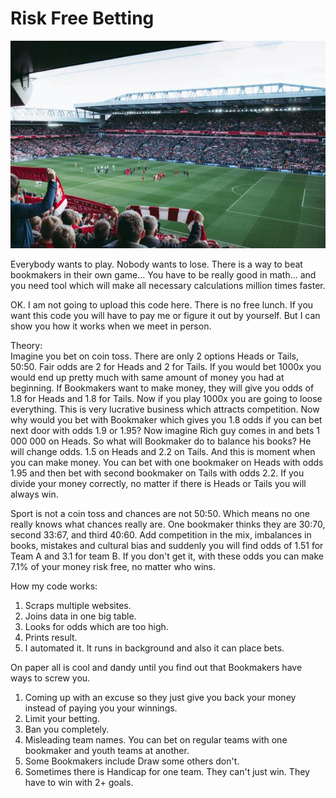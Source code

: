 # Risk Free Betting

![Football Stadium](https://github.com/Skoteinos1/betting/blob/main/football.jpg)

Everybody wants to play. Nobody wants to lose. There is a way to beat bookmakers in their own game... You have to be really good in math... and you need tool which will make all necessary calculations million times faster. 

OK. I am not going to upload this code here. There is no free lunch. If you want this code you will have to pay me or figure it out by yourself. But I can show you how it works when we meet in person.

Theory:<br>
Imagine you bet on coin toss. There are only 2 options Heads or Tails, 50:50. Fair odds are 2 for Heads and 2 for Tails. If you would bet 1000x you would end up pretty much with same amount of money you had at beginning. If Bookmakers want to make money, they will give you odds of 1.8 for Heads and 1.8 for Tails. Now if you play 1000x you are going to loose everything. This is very lucrative business which attracts competition. Now why would you bet with Bookmaker which gives you 1.8 odds if you can bet next door with odds 1.9 or 1.95? Now imagine Rich guy comes in and bets 1 000 000 on Heads. So what will Bookmaker do to balance his books? He will change odds. 1.5 on Heads and 2.2 on Tails. And this is moment when you can make money. You can bet with one bookmaker on Heads with odds 1.95 and then bet with second bookmaker on Tails with odds 2.2. If you divide your money correctly, no matter if there is Heads or Tails you will always win.

Sport is not a coin toss and chances are not 50:50. Which means no one really knows what chances really are. One bookmaker thinks they are 30:70, second 33:67, and third 40:60. Add competition in the mix, imbalances in books, mistakes and cultural bias and suddenly you will find odds of 1.51 for Team A and 3.1 for team B. If you don't get it, with these odds you can make 7.1% of your money risk free, no matter who wins.

How my code works:
1. Scraps multiple websites.
2. Joins data in one big table.
3. Looks for odds which are too high.
4. Prints result.
5. I automated it. It runs in background and also it can place bets.

On paper all is cool and dandy until you find out that Bookmakers have ways to screw you.
1. Coming up with an excuse so they just give you back your money instead of paying you your winnings.
2. Limit your betting.
3. Ban you completely.
4. Misleading team names. You can bet on regular teams with one bookmaker and youth teams at another.
5. Some Bookmakers include Draw some others don't.
6. Sometimes there is Handicap for one team. They can't just win. They have to win with 2+ goals.
